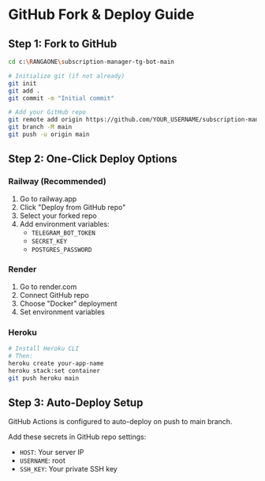 # GitHub Fork & Deploy Guide

## Step 1: Fork to GitHub
```bash
cd c:\RANGAONE\subscription-manager-tg-bot-main

# Initialize git (if not already)
git init
git add .
git commit -m "Initial commit"

# Add your GitHub repo
git remote add origin https://github.com/YOUR_USERNAME/subscription-manager-tg-bot.git
git branch -M main
git push -u origin main
```

## Step 2: One-Click Deploy Options

### Railway (Recommended)
1. Go to railway.app
2. Click "Deploy from GitHub repo"
3. Select your forked repo
4. Add environment variables:
   - `TELEGRAM_BOT_TOKEN`
   - `SECRET_KEY`
   - `POSTGRES_PASSWORD`

### Render
1. Go to render.com
2. Connect GitHub repo
3. Choose "Docker" deployment
4. Set environment variables

### Heroku
```bash
# Install Heroku CLI
# Then:
heroku create your-app-name
heroku stack:set container
git push heroku main
```

## Step 3: Auto-Deploy Setup
GitHub Actions is configured to auto-deploy on push to main branch.

Add these secrets in GitHub repo settings:
- `HOST`: Your server IP
- `USERNAME`: root
- `SSH_KEY`: Your private SSH key